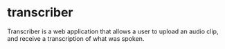 # transcriber
Transcriber is a web application that allows a user to upload an audio clip, and receive a transcription of what was spoken.
